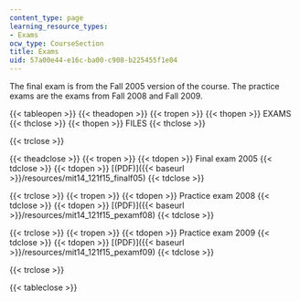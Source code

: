 ```yaml
---
content_type: page
learning_resource_types:
- Exams
ocw_type: CourseSection
title: Exams
uid: 57a00e44-e16c-ba00-c908-b225455f1e04
---
```


The final exam is from the Fall 2005 version of the course. The practice exams are the exams from Fall 2008 and Fall 2009.

{{< tableopen >}}
{{< theadopen >}}
{{< tropen >}}
{{< thopen >}}
EXAMS
{{< thclose >}}
{{< thopen >}}
FILES
{{< thclose >}}

{{< trclose >}}

{{< theadclose >}}
{{< tropen >}}
{{< tdopen >}}
Final exam 2005
{{< tdclose >}}
{{< tdopen >}}
[(PDF)]({{< baseurl >}}/resources/mit14_121f15_finalf05)
{{< tdclose >}}

{{< trclose >}}
{{< tropen >}}
{{< tdopen >}}
Practice exam 2008
{{< tdclose >}}
{{< tdopen >}}
[(PDF)]({{< baseurl >}}/resources/mit14_121f15_pexamf08)
{{< tdclose >}}

{{< trclose >}}
{{< tropen >}}
{{< tdopen >}}
Practice exam 2009
{{< tdclose >}}
{{< tdopen >}}
[(PDF)]({{< baseurl >}}/resources/mit14_121f15_pexamf09)
{{< tdclose >}}

{{< trclose >}}

{{< tableclose >}}